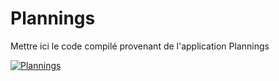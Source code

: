 # Plannings

Mettre ici le code compilé provenant de l'application Plannings

[![Plannings](https://github-readme-stats-nicolegrimpeur.vercel.app/api/pin/?username=nicolegrimpeur&repo=Plannings&theme=swift)](https://github.com/nicolegrimpeur/Plannings)